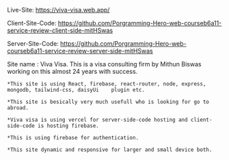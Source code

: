 Live-Site: https://viva-visa.web.app/

Client-Site-Code: https://github.com/Porgramming-Hero-web-courseb6a11-service-review-client-side-mitHSwas

Server-Site-Code: https://github.com/Porgramming-Hero-web-courseb6a11-service-review-server-side-mitHSwas

Site name : Viva Visa. This is a visa consulting firm by Mithun Biswas working on this almost 24 years with success.

    *This site is using React, firebase, react-router, node, express, mongodb, tailwind-css, daisyUi    plugin etc.

    *This site is besically very much usefull who is looking for go to abroad.

    *Viva visa is using vercel for server-side-code hosting and client-side-code is hosting firebase.

    *This is using firebase for authentication.

    *This site dynamic and responsive for larger and small device both.